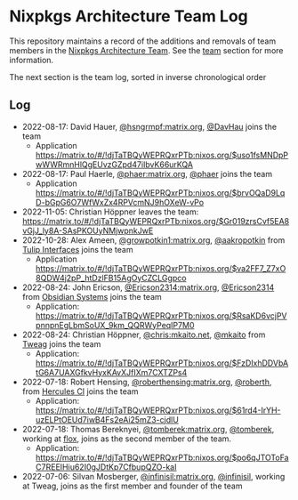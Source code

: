 # Nixpkgs Architecture Team Log

This repository maintains a record of the additions and removals of team members in the [Nixpkgs Architecture Team](https://github.com/nixpkgs-architecture). See the [team](https://github.com/nixpkgs-architecture#team) section for more information.

The next section is the team log, sorted in inverse chronological order

## Log

- 2022-08-17: David Hauer, [@hsngrmpf:matrix.org](https://matrix.to/#/@hsngrmpf:matrix.org), [@DavHau](https://github.com/DavHau/) joins the team
  - Application <https://matrix.to/#/!djTaTBQyWEPRQxrPTb:nixos.org/$uso1fsMNDpPwWWRmnHlQgEUvzGZpd47iIbvK66urKQA>
- 2022-08-17: Paul Haerle, [@phaer:matrix.org](https://matrix.to/#/@phaer:matrix.org), [@phaer](https://github.com/phaer/) joins the team
  - Application <https://matrix.to/#/!djTaTBQyWEPRQxrPTb:nixos.org/$brvOQaD9LqD-bGpG6O7WfWxZx4RPVcmNJ9hOXeW-vPo>
- 2022-11-05: Christian Höppner leaves the team: <https://matrix.to/#/!djTaTBQyWEPRQxrPTb:nixos.org/$Gr019zrsCvf5EA8vGjJ_ly8A-SAsPKOUyNMjwpnkJwE>
- 2022-10-28: Alex Ameen, [@growpotkin1:matrix.org](https://matrix.to/#/@growpotkin1:matrix.org), [@aakropotkin](https://github.com/aakropotkin) from [Tulip Interfaces](https://tulip.co/platform/analytics/) joins the team
  - Application <https://matrix.to/#/!djTaTBQyWEPRQxrPTb:nixos.org/$va2FF7_Z7xO8QDW4j2pP_htDzlFB15AgOyCZCLGgpco>
- 2022-08-24: John Ericson, [@Ericson2314:matrix.org](https://matrix.to/#/@Ericson2314:matrix.org), [@Ericson2314](https://github.com/Ericson2314) from [Obsidian Systems](https://obsidian.systems/) joins the team
  - Application: <https://matrix.to/#/!djTaTBQyWEPRQxrPTb:nixos.org/$RsaKD6vcjPVpnnpnEgLbmSoUX_9km_QQRWyPeqIP7M0>
- 2022-08-24: Christian Höppner, [@chris:mkaito.net](https://matrix.to/#/@chris:mkaito.net), [@mkaito](https://github.com/mkaito) from [Tweag](https://www.tweag.io/) joins the team
  - Application: <https://matrix.to/#/!djTaTBQyWEPRQxrPTb:nixos.org/$FzDIxhDDVbAtG6A7UAXGfkvHyxKAvXJfIXm7CXTZPs4>
- 2022-07-18: Robert Hensing, [@roberthensing:matrix.org](https://matrix.to/#/@roberthensing:matrix.org), [@roberth](https://github.com/roberth), from [Hercules CI](https://hercules-ci.com/) joins the team
  - Application: <https://matrix.to/#/!djTaTBQyWEPRQxrPTb:nixos.org/$61rd4-IrYH-uzELPtOEUd7iwB4Fs2eAi25mZ3-cjdlU>
- 2022-07-18: Thomas Bereknyei, [@tomberek:matrix.org](https://matrix.to/#/@tomberek:matrix.org), [@tomberek](https://github.com/tomberek), working at [flox](https://floxdev.com/), joins as the second member of the team.
  - Application: <https://matrix.to/#/!djTaTBQyWEPRQxrPTb:nixos.org/$po6qJTOToFaC7REEIHiu62I0gJDtKp7CfbupQZO-kaI>
- 2022-07-06: Silvan Mosberger, [@infinisil:matrix.org](https://matrix.to/#/@infinisil:matrix.org), [@infinisil](https://github.com/Infinisil/), working at Tweag, joins as the first member and founder of the team
